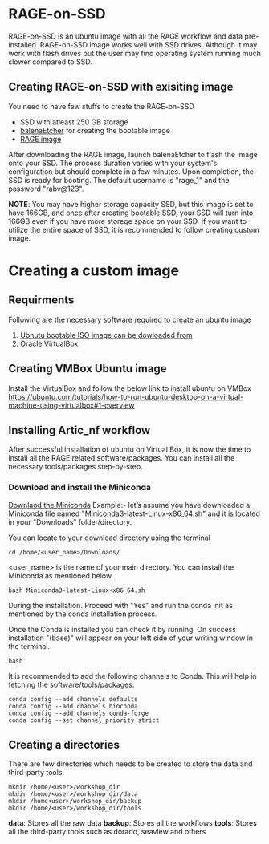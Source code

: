# RAGE-on-SSD
RAGE-on-SSD is an ubuntu image with all the RAGE workflow and data pre-installed. RAGE-on-SSD image works well with SSD drives. Although it may work with flash drives but the user may find operating system running much slower compared to SSD.

## Creating RAGE-on-SSD with exisiting image
You need to have few stuffs to create the RAGE-on-SSD
-  SSD with atleast 250 GB storage
-  [balenaEtcher](https://etcher.balena.io) for creating the bootable image
-  [RAGE image]()

After downloading the RAGE image, launch balenaEtcher to flash the image onto your SSD. The process duration varies with your system's configuration but should complete in a few minutes. Upon completion, the SSD is ready for booting. 
The default username is "rage_1" and the password "rabv@123".

**NOTE**: You may have higher storage capacity SSD, but this image is set to have 166GB, and once after creating bootable SSD, your SSD will turn into 166GB even if you have more storege space on your SSD.  If you want to utilize the
entire space of SSD, it is recommended to follow creating custom image.

# Creating a custom image

## Requirments
Following are the necessary software required to create an ubuntu image
1. [Ubnutu bootable ISO image can be dowloaded from](/https://ubuntu.com/download/desktop)
2. [Oracle VirtualBox](https://www.virtualbox.org)

## Creating VMBox Ubuntu image
Install the VirtualBox and follow the below link to install ubuntu on VMBox
https://ubuntu.com/tutorials/how-to-run-ubuntu-desktop-on-a-virtual-machine-using-virtualbox#1-overview

## Installing Artic_nf workflow
After successful installation of ubuntu on Virtual Box, it is now the time to install all the RAGE related software/packages.
You can install all the necessary tools/packages step-by-step.

### Download and install the Miniconda
[Downlaod the Miniconda](https://docs.anaconda.com/free/miniconda/index.html)
Example:- let’s assume you have downloaded a Miniconda file named "Miniconda3-latest-Linux-x86_64.sh" and it is located in your "Downloads" folder/directory.

You can locate to your download directory using the terminal
```shell
cd /home/<user_name>/Downloads/
```
<user_name> is the name of your main directory. You can install the Miniconda as mentioned below.

```shell
bash Miniconda3-latest-Linux-x86_64.sh
```
During the installation. Proceed with "Yes" and run the conda init as mentioned by the conda installation process. 

Once the Conda is installed you can check it by running. On success installation "(base)" will appear on your left side of your writing window in the terminal. 
```shell
bash
```

It is recommended to add the following channels to Conda. This will help in fetching the software/tools/packages. 
```shell
conda config --add channels defaults
conda config --add channels bioconda
conda config --add channels conda-forge
conda config --set channel_priority strict
```

## Creating a directories
There are few directories which needs to be created to store the data and third-party tools. 
```shell
mkdir /home/<user>/workshop_dir
mkdir /home/<user>/workshop_dir/data
mkdir /home<user>/workshop_dir/backup
mkdir /home/<user>/workshop_dir/tools
```
**data**: Stores all the raw data
**backup**: Stores all the workflows
**tools**: Stores all the third-party tools such as dorado, seaview and others



